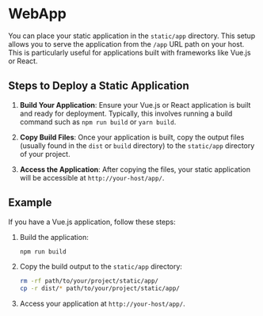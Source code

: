 # WebApp

You can place your static application in the `static/app` directory. This setup allows you to serve the application from the `/app` URL path on your host. This is particularly useful for applications built with frameworks like Vue.js or React.

## Steps to Deploy a Static Application

1. **Build Your Application**: Ensure your Vue.js or React application is built and ready for deployment. Typically, this involves running a build command such as `npm run build` or `yarn build`.

2. **Copy Build Files**: Once your application is built, copy the output files (usually found in the `dist` or `build` directory) to the `static/app` directory of your project.

3. **Access the Application**: After copying the files, your static application will be accessible at `http://your-host/app/`.

## Example

If you have a Vue.js application, follow these steps:

1. Build the application:
    ```bash
    npm run build
    ```

2. Copy the build output to the `static/app` directory:
    ```bash
    rm -rf path/to/your/project/static/app/
    cp -r dist/* path/to/your/project/static/app/
    ```

3. Access your application at `http://your-host/app/`.


